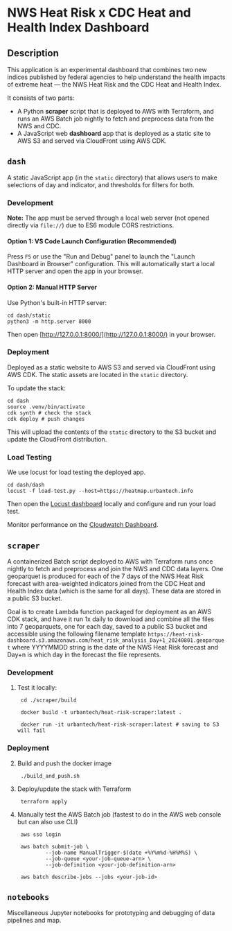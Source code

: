 # NWS Heat Risk x CDC Heat and Health Index Dashboard

## Description

This application is an experimental dashboard that combines two new indices published by federal agencies to help understand the health impacts of extreme heat — the NWS Heat Risk and the CDC Heat and Health Index.

It consists of two parts:

- A Python **scraper** script that is deployed to AWS with Terraform, and runs an AWS Batch job nightly to fetch and preprocess data from the NWS and CDC.
- A JavaScript web **dashboard** app that is deployed as a static site to AWS S3 and served via CloudFront using AWS CDK.

## `dash`

A static JavaScript app (in the `static` directory) that allows users to make selections of day and indicator, and thresholds for filters for both.

### Development

**Note:** The app must be served through a local web server (not opened directly via `file://`) due to ES6 module CORS restrictions.

#### Option 1: VS Code Launch Configuration (Recommended)

Press `F5` or use the "Run and Debug" panel to launch the "Launch Dashboard in Browser" configuration. This will automatically start a local HTTP server and open the app in your browser.

#### Option 2: Manual HTTP Server

Use Python's built-in HTTP server:

    cd dash/static
    python3 -m http.server 8000

Then open [http://127.0.0.1:8000/](http://127.0.0.1:8000/) in your browser.

### Deployment

Deployed as a static website to AWS S3 and served via CloudFront using AWS CDK. The static assets are located in the `static` directory.

To update the stack:

    cd dash
    source .venv/bin/activate
    cdk synth # check the stack
    cdk deploy # push changes

This will upload the contents of the `static` directory to the S3 bucket and update the CloudFront distribution.

### Load Testing

We use locust for load testing the deployed app.

    cd dash/dash
    locust -f load-test.py --host=https://heatmap.urbantech.info

Then open the [Locust dashboard](http://0.0.0.0:8089/) locally and configure and run your load test.

Monitor performance on the [Cloudwatch Dashboard](https://us-east-1.console.aws.amazon.com/cloudwatch/home?region=us-east-1#dashboards/dashboard/HeatDashStreamlitDashboard?start=PT1H&end=null).

## `scraper`

A containerized Batch script deployed to AWS with Terraform runs once nightly to fetch and preprocess and join the NWS and CDC data layers. One geoparquet is produced for each of the 7 days of the NWS Heat Risk forecast with area-weighted indicators joined from the CDC Heat and Health Index data (which is the same for all days). These data are stored in a public S3 bucket.

Goal is to create Lambda function packaged for deployment as an AWS CDK stack, and have it run 1x daily to download and combine all the files into 7 geoparquets, one for each day, saved to a public S3 bucket and accessible using the following filename template `https://heat-risk-dashboard.s3.amazonaws.com/heat_risk_analysis_Day+1_20240801.geoparquet` where YYYYMMDD string is the date of the NWS Heat Risk forecast and Day+n is which day in the forecast the file represents.

### Development

1. Test it locally:
        
        cd ./scraper/build
        
        docker build -t urbantech/heat-risk-scraper:latest .
        
        docker run -it urbantech/heat-risk-scraper:latest # saving to S3 will fail

### Deployment

2. Build and push the docker image

        ./build_and_push.sh

3. Deploy/update the stack with Terraform

        terraform apply

4. Manually test the AWS Batch job (fastest to do in the AWS web console but can also use CLI)

        aws sso login
        
        aws batch submit-job \
                --job-name ManualTrigger-$(date +%Y%m%d-%H%M%S) \
                --job-queue <your-job-queue-arn> \
                --job-definition <your-job-definition-arn>

        aws batch describe-jobs --jobs <your-job-id>

## `notebooks`

Miscellaneous Jupyter notebooks for prototyping and debugging of data pipelines and map. 